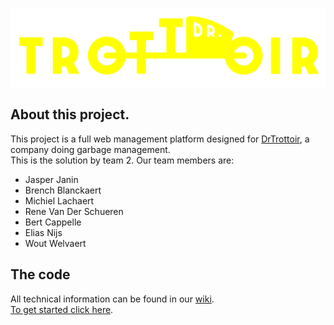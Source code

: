 ![logo](./logo.png)

## About this project.
This project is a full web management platform designed for [DrTrottoir](https://drtrottoir.be/), a company doing garbage management.   
This is the solution by team 2.
Our team members are:
- Jasper Janin
- Brench Blanckaert
- Michiel Lachaert
- Rene Van Der Schueren
- Bert Cappelle
- Elias Nijs
- Wout Welvaert
## The code
All technical information can be found in our [wiki](https://github.com/SELab-2/Dr-Trottoir-2/wiki).   
[To get started click here](https://github.com/SELab-2/Dr-Trottoir-2/wiki/Get-Started).

